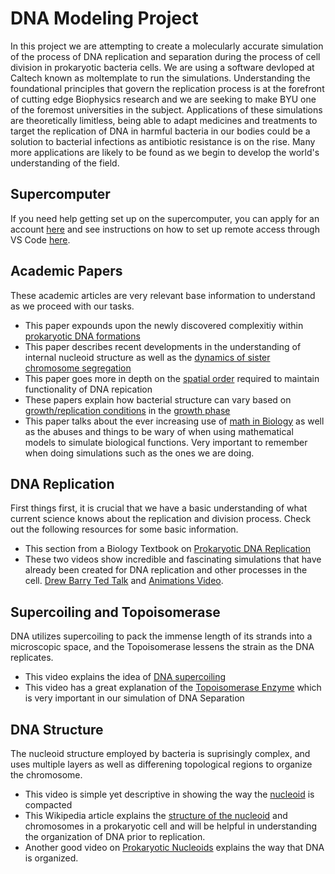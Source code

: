 
# DNA Modeling Project
In this project we are attempting to create a molecularly accurate simulation of the process of DNA replication and separation during the process of cell division in prokaryotic bacteria cells. We are using a software devloped at Caltech known as moltemplate to run the simulations. Understanding the foundational principles that govern the replication process is at the forefront of cutting edge Biophysics research and we are seeking to make BYU one of the foremost universities in the subject. Applications of these simulations are theoretically limitless, being able to adapt medicines and treatments to target the replication of DNA in harmful bacteria in our bodies could be a solution to bacterial infections as antibiotic resistance is on the rise. Many more applications are likely to be found as we begin to develop the world's understanding of the field.

## Supercomputer
If you need help getting set up on the supercomputer, you can apply for an account [here](https://rc.byu.edu) and see instructions on how to set up remote access through VS Code [here](/supercomputer/VScode_setup.md).

## Academic Papers
These academic articles are very relevant base information to understand as we proceed with our tasks. 

* This paper expounds upon the newly discovered complexitiy within [prokaryotic DNA formations](https://onlinelibrary.wiley.com/doi/10.1002/jcb.20519)
* This paper describes recent developments in the understanding of internal nucleoid structure as well as the [dynamics of sister chromosome segregation](https://www.ncbi.nlm.nih.gov/pmc/articles/PMC4359759/)
* This paper goes more in depth on the [spatial order](https://www.ncbi.nlm.nih.gov/pmc/articles/PMC5870143/) required to maintain functionality of DNA repication
* These papers explain how bacterial structure can vary based on [growth/replication conditions](https://www.ncbi.nlm.nih.gov/pmc/articles/PMC3524407/) in the [growth phase](https://link.springer.com/article/10.1007/s11427-015-4898-0)
* This paper talks about the ever increasing use of [math in Biology](/resources/AbuseMathBiology.pdf) as well as the abuses and things to be wary of when using mathematical models to simulate biological functions. Very important to remember when doing simulations such as the ones we are doing. 

## DNA Replication
First things first, it is crucial that we have a basic understanding of what current science knows about the replication and division process. Check out the following resources for some basic information. 

* This section from a Biology Textbook on [Prokaryotic DNA Replication](https://openstax.org/books/biology/pages/14-4-dna-replication-in-prokaryotes)
* These two videos show incredible and fascinating simulations that have already been created for DNA replication and other processes in the cell. [Drew Barry Ted Talk](https://www.youtube.com/watch?v=WFCvkkDSfIU) and [Animations Video](https://www.youtube.com/watch?v=7Hk9jct2ozY).

## Supercoiling and Topoisomerase
DNA utilizes supercoiling to pack the immense length of its strands into a microscopic space, and the Topoisomerase lessens the strain as the DNA replicates.

* This video explains the idea of [DNA supercoiling](https://www.youtube.com/watch?v=5hwaDamU-jo)
* This video has a great explanation of the [Topoisomerase Enzyme](https://www.youtube.com/watch?v=k4fbPUGKurI) which is very important in our simulation of DNA Separation

## DNA Structure
The nucleoid structure employed by bacteria is suprisingly complex, and uses multiple layers as well as differening topological regions to organize the chromosome. 

* This video is simple yet descriptive in showing the way the [nucleoid](https://www.youtube.com/watch?v=30B0wGAID4o) is compacted
* This Wikipedia article explains the [structure of the nucleoid](https://en.wikipedia.org/wiki/Nucleoid) and chromosomes in a prokaryotic cell and will be helpful in understanding the organization of DNA prior to replication. 
* Another good video on [Prokaryotic Nucleoids](https://www.youtube.com/watch?v=0hlMHSoQQNA) explains the way that DNA is organized.
